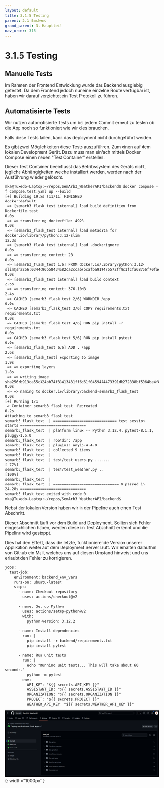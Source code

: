 ```yaml
---
layout: default
title: 3.1.5 Testing
parent: 3.1 Backend
grand_parent: 3. Hauptteil
nav_order: 315
---
```


# 3.1.5 Testing

## Manuelle Tests

Im Rahmen der Frontend Entwicklung wurde das Backend ausgiebig getestet. Da dem Frontend jedoch nur eine einzelne Route verfügbar ist, haben wir darauf verzichtet ein Test Protokoll zu führen.

## Automatisierte Tests

Wir nutzen automatisierte Tests um bei jedem Commit erneut zu testen ob die App noch so funktioniert wie wir dies brauchen.

Falls diese Tests failen, kann das deployment nicht durchgeführt werden.

Es gibt zwei Möglichkeiten diese Tests auszuführen. Zum einen auf dem lokalen Development Gerät.
Dazu muss man einfach mittels Docker Compose einen neuen "Test Container" erstellen.

Dieser Test Container beeinflusst das Betribssystem des Geräts nicht, jegliche Abhängigkeiten welche installiert werden, werden nach der Ausführung wieder gelöscht.

``` output
mka@Tuxedo-Laptop:~/repos/SemArb3_WeatherAPI/backend$ docker compose -f compose.test.yaml up --build
[+] Building 19.5s (11/11) FINISHED                                                                                                                  docker:default
 => [semarb3_flask_test internal] load build definition from Dockerfile.test                                                                                   0.0s
 => => transferring dockerfile: 492B                                                                                                                           0.0s
 => [semarb3_flask_test internal] load metadata for docker.io/library/python:3.12-slim                                                                        12.3s
 => [semarb3_flask_test internal] load .dockerignore                                                                                                           0.0s
 => => transferring context: 2B                                                                                                                                0.0s
 => [semarb3_flask_test 1/6] FROM docker.io/library/python:3.12-slim@sha256:0344c96b58434a82ca2ccab7bcafba919475572ff9c1fcfa68766f70fae16e26                   0.0s
 => [semarb3_flask_test internal] load build context                                                                                                           2.5s
 => => transferring context: 376.10MB                                                                                                                          2.4s
 => CACHED [semarb3_flask_test 2/6] WORKDIR /app                                                                                                               0.0s
 => CACHED [semarb3_flask_test 3/6] COPY requirements.txt requirements.txt                                                                                     0.0s
 => CACHED [semarb3_flask_test 4/6] RUN pip install -r requirements.txt                                                                                        0.0s
 => CACHED [semarb3_flask_test 5/6] RUN pip install pytest                                                                                                     0.0s
 => [semarb3_flask_test 6/6] ADD . /app                                                                                                                        2.6s
 => [semarb3_flask_test] exporting to image                                                                                                                    1.9s
 => => exporting layers                                                                                                                                        1.8s
 => => writing image sha256:b913ca55c324bb74f33413431ff6d61f0459454473391db272838bf5064be4f8                                                                   0.0s
 => => naming to docker.io/library/backend-semarb3_flask_test                                                                                                  0.0s
[+] Running 1/1
 ✔ Container semarb3_flask_test  Recreated                                                                                                                     0.2s 
Attaching to semarb3_flask_test
semarb3_flask_test  | ============================= test session starts ==============================
semarb3_flask_test  | platform linux -- Python 3.12.4, pytest-8.1.1, pluggy-1.5.0
semarb3_flask_test  | rootdir: /app
semarb3_flask_test  | plugins: anyio-4.4.0
semarb3_flask_test  | collected 9 items
semarb3_flask_test  | 
semarb3_flask_test  | test/test_users.py .......                                               [ 77%]
semarb3_flask_test  | test/test_weather.py ..                                                  [100%]
semarb3_flask_test  | 
semarb3_flask_test  | ============================== 9 passed in 24.28s ==============================
semarb3_flask_test exited with code 0
mka@Tuxedo-Laptop:~/repos/SemArb3_WeatherAPI/backend$ 
```

Nebst der lokalen Version haben wir in der Pipeline auch einen Test Abschnitt.

Dieser Abschnitt läuft vor dem Build und Deployment. Sollten sich Fehler eingeschlichen haben, werden diese im Test Abschnitt erkennt und die Pipeline wird gestoppt.

Dies hat den Effekt, dass die letzte, funktionierende Version unserer Applikation weiter auf dem Deployment Server läuft. Wir erhalten daraufhin von Github ein Mail, welches uns auf diesen Umstand hinweist und uns erlaubt den Fehler zu korrigieren.

``` github-pipeline
jobs:
  test-job:
    environment: backend_env_vars
    runs-on: ubuntu-latest
    steps:
      - name: Checkout repository
        uses: actions/checkout@v2
      
      - name: Set up Python
        uses: actions/setup-python@v2
        with:
          python-version: 3.12.2
      
      - name: Install dependencies
        run: |
          pip install -r backend/requirements.txt
          pip install pytest
        
      - name: Run unit tests
        run: |
          echo "Running unit tests... This will take about 60 seconds."
          python -m pytest
        env:
          API_KEY: "${{ secrets.API_KEY }}"
          ASSISTANT_ID: "${{ secrets.ASSISTANT_ID }}"
          ORGANIZATION: "${{ secrets.ORGANIZATION }}"
          PROJECT: "${{ secrets.PROJECT }}"
          WEATHER_API_KEY: "${{ secrets.WEATHER_API_KEY }}"
```

![Test Stage during deployment](../ressources/images/backend/test_stage_pipeline.PNG){: width="1000px" }
